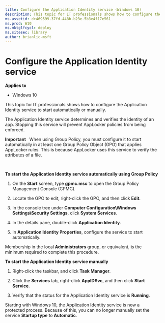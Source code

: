 ```yaml
---
title: Configure the Application Identity service (Windows 10)
description: This topic for IT professionals shows how to configure the Application Identity service to start automatically or manually.
ms.assetid: dc469599-37fd-448b-b23e-5b8e4f17e561
ms.prod: W10
ms.mktglfcycl: deploy
ms.sitesec: library
author: brianlic-msft
---
```


# Configure the Application Identity service


**Applies to**

-   Windows 10

This topic for IT professionals shows how to configure the Application Identity service to start automatically or manually.

The Application Identity service determines and verifies the identity of an app. Stopping this service will prevent AppLocker policies from being enforced.

**Important**  
When using Group Policy, you must configure it to start automatically in at least one Group Policy Object (GPO) that applies AppLocker rules. This is because AppLocker uses this service to verify the attributes of a file.

 

**To start the Application Identity service automatically using Group Policy**

1.  On the **Start** screen, type **gpmc.msc** to open the Group Policy Management Console (GPMC).

2.  Locate the GPO to edit, right-click the GPO, and then click **Edit**.

3.  In the console tree under **Computer Configuration\\Windows Settings\\Security Settings**, click **System Services**.

4.  In the details pane, double-click **Application Identity**.

5.  In **Application Identity Properties**, configure the service to start automatically.

Membership in the local **Administrators** group, or equivalent, is the minimum required to complete this procedure.

**To start the Application Identity service manually**

1.  Right-click the taskbar, and click **Task Manager**.

2.  Click the **Services** tab, right-click **AppIDSvc**, and then click **Start Service**.

3.  Verify that the status for the Application Identity service is **Running**.

Starting with Windows 10, the Application Identity service is now a protected process. Because of this, you can no longer manually set the service **Startup type** to **Automatic**. 